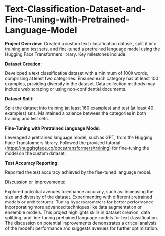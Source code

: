 # Text-Classification-Dataset-and-Fine-Tuning-with-Pretrained-Language-Model

**Project Overview:**
Created a custom text classification dataset, split it into training and test sets, and fine-tuned a pretrained language model using the Hugging Face Transformers library. Key milestones include:

**Dataset Creation:**

Developed a text classification dataset with a minimum of 1000 words, comprising at least two categories.
Ensured each category had at least 100 examples, providing diversity in the dataset.
Data collection methods may include web scraping or using non-confidential documents.

**Dataset Split:**

Split the dataset into training (at least 160 examples) and test (at least 40 examples) sets.
Maintained a balance between the categories in both training and test sets.

**Fine-Tuning with Pretrained Language Model:**

Leveraged a pretrained language model, such as GPT, from the Hugging Face Transformers library.
Followed the provided tutorial (https://huggingface.co/docs/transformers/training) for fine-tuning the model on the custom dataset.

**Test Accuracy Reporting:**

Reported the test accuracy achieved by the fine-tuned language model.

Discussion on Improvements:

Explored potential avenues to enhance accuracy, such as:
Increasing the size and diversity of the dataset.
Experimenting with different pretrained models or architectures.
Tuning hyperparameters for better performance.
Incorporating more advanced techniques like data augmentation or ensemble models.
This project highlights skills in dataset creation, data splitting, and fine-tuning pretrained language models for text classification. The discussion on potential improvements demonstrates a critical analysis of the model's performance and suggests avenues for further optimization.
